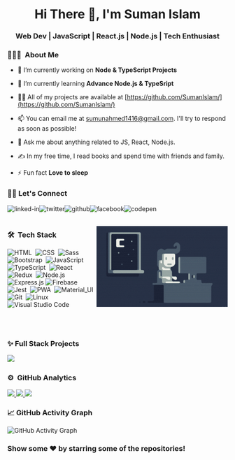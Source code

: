 <h1 align="center">Hi There 👋, I'm Suman Islam</h1>
<h3 align="center">Web Dev | JavaScript | React.js | Node.js | Tech Enthusiast</h3>

### 👨🏻‍💻 &nbsp;About Me
- 🔭 I’m currently working on **Node & TypeScript Projects**

- 🌱 I’m currently learning **Advance Node.js & TypeSript**

- 👨‍💻 All of my projects are available at [https://github.com/SumanIslam/](https://github.com/SumanIslam/)

- 📫 You can email me at sumunahmed1416@gmail.com. I'll try to respond as soon as possible!

- 💬 Ask me about anything related to JS, React, Node.js.

- ✍️ In my free time, I read books and spend time with friends and family.

- ⚡ Fun fact **Love to sleep**

### 🤝🏻 Let's Connect

[<img align="left" alt="linked-in" src="https://img.shields.io/badge/linkedin-%230077B5.svg?&style=for-the-badge&logo=linkedin&logoColor=white" />](https://www.linkedin.com/in/sumanislam/)

[<img align="left" alt="twitter" src="https://img.shields.io/badge/twitter-%231DA1F2.svg?&style=for-the-badge&logo=twitter&logoColor=white" />](https://twitter.com/SumanIs60417396)

[<img align="left" alt="github" src="https://img.shields.io/badge/github-%2312100E.svg?&style=for-the-badge&logo=github&logoColor=white" />](https://github.com/SumanIslam)

[<img align="left" alt="facebook" src="https://img.shields.io/badge/facebook-%231877F2.svg?&style=for-the-badge&logo=facebook&logoColor=white" />](https://www.facebook.com/sumanislam.raju/)

[<img align="left" alt="codepen" src="https://img.shields.io/badge/codepen-%2312100E.svg?&style=for-the-badge&logo=codepen&logoColor=white" />](https://codepen.io/Suman_Islam)
</br>
</br>

<img alt="Night Coding" src="https://raw.githubusercontent.com/AVS1508/AVS1508/master/assets/Night-Coding.gif" align="right"/>

### 🛠 &nbsp;Tech Stack

![HTML](https://img.shields.io/badge/-HTML-05122A?style=flat&logo=HTML5)&nbsp;
![CSS](https://img.shields.io/badge/-CSS-05122A?style=flat&logo=CSS3&logoColor=1572B6)&nbsp;
![Sass](https://img.shields.io/badge/-Sass-05122A?style=flat&logo=sass)&nbsp;
![Bootstrap](https://img.shields.io/badge/-Bootstrap-05122A?style=flat&logo=bootstrap&logoColor=563D7C)&nbsp;
![JavaScript](https://img.shields.io/badge/-JavaScript-05122A?style=flat&logo=javascript)&nbsp;
![TypeScript](https://img.shields.io/badge/-TypeScript-05122A?style=flat&logo=typescript)&nbsp;
![React](https://img.shields.io/badge/-React-05122A?style=flat&logo=react)&nbsp;
![Redux](https://img.shields.io/badge/-Redux-05122A?style=flat&logo=redux)&nbsp;
![Node.js](https://img.shields.io/badge/-Node.js-05122A?style=flat&logo=node.js)&nbsp;
![Express.js](https://img.shields.io/badge/-Express.js-black?style=flat-square&logo=express.js)
![Firebase](https://img.shields.io/badge/-Firebase-05122A?style=flat&logo=firebase)&nbsp;
![Jest](https://img.shields.io/badge/-Jest-05122A?style=flat&logo=jest)&nbsp;
![PWA](https://img.shields.io/badge/-PWA-05122A?style=flat&logo=pwa)&nbsp;
![Material_UI](https://img.shields.io/badge/-Material_UI-black?style=flat-square&logo=material-ui)
![Git](https://img.shields.io/badge/-Git-05122A?style=flat&logo=git)&nbsp;
![Linux](https://img.shields.io/badge/-Linux-05122A?style=flat&logo=linux)&nbsp;
![Visual Studio Code](https://img.shields.io/badge/-Visual%20Studio%20Code-05122A?style=flat&logo=visual-studio-code&logoColor=007ACC)&nbsp;

</br>
</br>

### ✨ Full Stack Projects
[![](https://img.shields.io/badge/-👑%20Crwn%20Clothing-000)](https://crwn-live-preview.herokuapp.com/)

### ⚙️ &nbsp;GitHub Analytics

<p>
  <a href="https://github.com/SumanIslam/">
    <img height="180em" src="https://github-readme-stats-eight-theta.vercel.app/api?username=SumanIslam&show_icons=true&theme=algolia&include_all_commits=true&count_private=true"/>
    <img height="180em" src="https://github-readme-stats-eight-theta.vercel.app/api/top-langs/?username=SumanIslam&layout=compact&langs_count=8&theme=algolia"/>
    <img height="180em" src="https://github-profile-summary-cards.vercel.app/api/cards/profile-details?username=sumanIslam&theme=nord_dark" />
  </a>
</p>

### 📈 GitHub Activity Graph

![GitHub Activity Graph](https://activity-graph.herokuapp.com/graph?username=SumanIslam&bg_color=000000&color=4fff67&line=4fff67&point=ffffff&area=true&hide_border=true)


### Show some ❤️ by starring some of the repositories!
